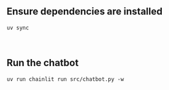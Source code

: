 ## Ensure dependencies are installed
```
uv sync
```
<br>

## Run the chatbot

```
uv run chainlit run src/chatbot.py -w
```